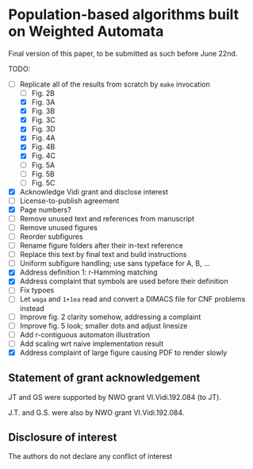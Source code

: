 # Population-based algorithms built on Weighted Automata

Final version of this paper, to be submitted as such before June 22nd.

TODO:
- [ ] Replicate all of the results from scratch by `make` invocation
    - [ ] Fig. 2B
    - [X] Fig. 3A
    - [X] Fig. 3B
    - [X] Fig. 3C
    - [X] Fig. 3D
    - [X] Fig. 4A
    - [X] Fig. 4B
    - [X] Fig. 4C
    - [ ] Fig. 5A
    - [ ] Fig. 5B
    - [ ] Fig. 5C
- [X] Acknowledge Vidi grant and disclose interest
- [ ] License-to-publish agreement
- [X] Page numbers?
- [ ] Remove unused text and references from manuscript
- [ ] Remove unused figures
- [ ] Reorder subfigures
- [ ] Rename figure folders after their in-text reference
- [ ] Replace this text by final text and build instructions
- [ ] Uniform subfigure handling; use sans typeface for A, B, ...
- [X] Address definition 1: r-Hamming matching
- [X] Address complaint that symbols are used before their definition
- [ ] Fix typoes
- [ ] Let `waga` and `1+1ea` read and convert a DIMACS file for CNF problems instead 
- [ ] Improve fig. 2 clarity somehow, addressing a complaint
- [ ] Improve fig. 5 look; smaller dots and adjust linesize
- [ ] Add r-contiguous automaton illustration
- [ ] Add scaling wrt naive implementation result
- [X] Address complaint of large figure causing PDF to render slowly

## Statement of grant acknowledgement

JT and GS were supported by NWO grant VI.Vidi.192.084 (to JT).

J.T. and G.S. were also by NWO grant VI.Vidi.192.084.

## Disclosure of interest

The authors do not declare any conflict of interest
